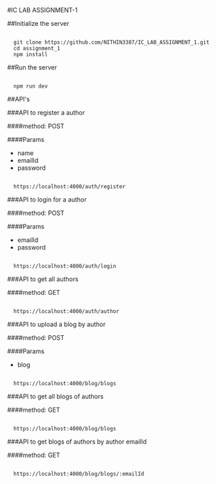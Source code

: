 #IC LAB ASSIGNMENT-1


##Initialize the server


<code>
  git clone https://github.com/NITHIN3387/IC_LAB_ASSIGNMENT_1.git
  cd assignment_1
  npm install
</code>



##Run the server


<code>
  npm run dev
</code>



##API's



###API to register a author


####method: POST

####Params
<ul>
  <li>name</li>
  <li>emailId</li>
  <li>password</li>
</ul>


<code>
  https://localhost:4000/auth/register
</code>



###API to login for a author


####method: POST

####Params
<ul>
  <li>emailId</li>
  <li>password</li>
</ul>


<code>
  https://localhost:4000/auth/login
</code>



###API to get all authors


####method: GET

<code>
  https://localhost:4000/auth/author
</code>



###API to upload a blog by author


####method: POST

####Params
<ul>
  <li>blog</li>
</ul>


<code>
  https://localhost:4000/blog/blogs
</code>



###API to get all blogs of authors


####method: GET

<code>
  https://localhost:4000/blog/blogs
</code>



###API to get blogs of authors by author emailId


####method: GET

<code>
  https://localhost:4000/blog/blogs/:emailId
</code>